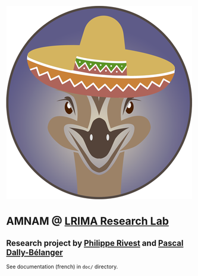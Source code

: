 ![AMNAM Logo](https://raw.githubusercontent.com/technophil98/AMNAM/master/ressources/img/AMNAM-LOGO-S.png)

# AMNAM @ [LRIMA Research Lab](http://lrima.cmaisonneuve.qc.ca/)

## Research project by [Philippe Rivest](https://github.com/technophil98) and [Pascal Dally-Bélanger](https://github.com/wellme)

See documentation (french) in `doc/` directory.
